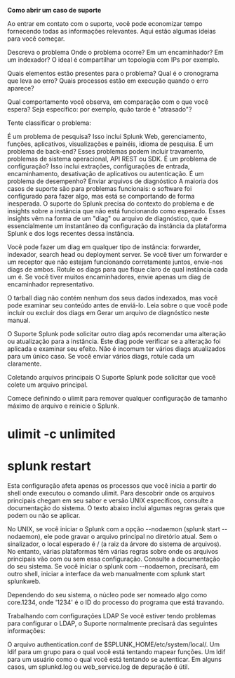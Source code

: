 **Como abrir um caso de suporte**

Ao entrar em contato com o suporte, você pode economizar tempo fornecendo todas as informações relevantes. Aqui estão algumas ideias para você começar.

Descreva o problema
Onde o problema ocorre? Em um encaminhador? Em um indexador? O ideal é compartilhar um topologia com IPs por exemplo.

Quais elementos estão presentes para o problema? Qual é o cronograma que leva ao erro? Quais processos estão em execução quando o erro aparece?

Qual comportamento você observa, em comparação com o que você espera? Seja específico: por exemplo, quão tarde é "atrasado"?

Tente classificar o problema:

É um problema de pesquisa? Isso inclui Splunk Web, gerenciamento, funções, aplicativos, visualizações e painéis, idioma de pesquisa.
É um problema de back-end? Esses problemas podem incluir travamento, problemas de sistema operacional, API REST ou SDK.
É um problema de configuração? Isso inclui extrações, configurações de entrada, encaminhamento, desativação de aplicativos ou autenticação.
É um problema de desempenho?
Enviar arquivos de diagnóstico
A maioria dos casos de suporte são para problemas funcionais: o software foi configurado para fazer algo, mas está se comportando de forma inesperada. O suporte do Splunk precisa do contexto do problema e de insights sobre a instância que não está funcionando como esperado. Esses insights vêm na forma de um "diag" ou arquivo de diagnóstico, que é essencialmente um instantâneo da configuração da instância da plataforma Splunk e dos logs recentes dessa instância.

Você pode fazer um diag em qualquer tipo de instância: forwarder, indexador, search head ou deployment server. Se você tiver um forwarder e um receptor que não estejam funcionando corretamente juntos, envie-nos diags de ambos. Rotule os diags para que fique claro de qual instância cada um é. Se você tiver muitos encaminhadores, envie apenas um diag de encaminhador representativo.

O tarball diag não contém nenhum dos seus dados indexados, mas você pode examinar seu conteúdo antes de enviá-lo. Leia sobre o que você pode incluir ou excluir dos diags em Gerar um arquivo de diagnóstico neste manual.

O Suporte Splunk pode solicitar outro diag após recomendar uma alteração ou atualização para a instância. Este diag pode verificar se a alteração foi aplicada e examinar seu efeito. Não é incomum ter vários diags atualizados para um único caso. Se você enviar vários diags, rotule cada um claramente.

Coletando arquivos principais
O Suporte Splunk pode solicitar que você colete um arquivo principal.

Comece definindo o ulimit para remover qualquer configuração de tamanho máximo de arquivo e reinicie o Splunk.

# ulimit -c unlimited
# splunk restart

Esta configuração afeta apenas os processos que você inicia a partir do shell onde executou o comando ulimit. Para descobrir onde os arquivos principais chegam em seu sabor e versão UNIX específicos, consulte a documentação do sistema. O texto abaixo inclui algumas regras gerais que podem ou não se aplicar.

No UNIX, se você iniciar o Splunk com a opção --nodaemon (splunk start --nodaemon), ele pode gravar o arquivo principal no diretório atual. Sem o sinalizador, o local esperado é / (a ​​raiz da árvore do sistema de arquivos). No entanto, várias plataformas têm várias regras sobre onde os arquivos principais vão com ou sem essa configuração. Consulte a documentação do seu sistema. Se você iniciar o splunk com --nodaemon, precisará, em outro shell, iniciar a interface da web manualmente com splunk start splunkweb.

Dependendo do seu sistema, o núcleo pode ser nomeado algo como core.1234, onde '1234' é o ID do processo do programa que está travando.

Trabalhando com configurações LDAP
Se você estiver tendo problemas para configurar o LDAP, o Suporte normalmente precisará das seguintes informações:

O arquivo authentication.conf de $SPLUNK_HOME/etc/system/local/.
Um ldif para um grupo para o qual você está tentando mapear funções.
Um ldif para um usuário como o qual você está tentando se autenticar.
Em alguns casos, um splunkd.log ou web_service.log de depuração é útil.
